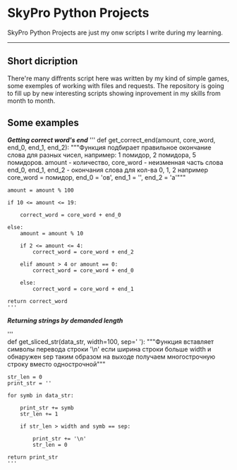 # SkyPro Python Projects

SkyPro Python Projects are just my onw scripts I write during my learning. 

***

## Short dicription

There're many diffrents script here was written by my kind of simple games, some exemples of working with files and
requests. The repository is going to fill up by new interesting scripts showing inprovement in my skills from month to month. 


## Some examples

***Getting correct word's end***
'''
def get_correct_end(amount, core_word, end_0, end_1, end_2):
    """Функция подбирает правильное окончание слова для разных
    чисел, например: 1 помидор, 2 помидора, 5 помидоров.
    amount - количество, core_word - неизменная часть слова
    end_0, end_1, end_2 - окончания слова для кол-ва 0, 1, 2
    например core_word = помидор, end_0 = 'ов', end_1 = '',
    end_2 = 'а'"""

    amount = amount % 100

    if 10 <= amount <= 19:

        correct_word = core_word + end_0

    else:
        amount = amount % 10

        if 2 <= amount <= 4:
            correct_word = core_word + end_2

        elif amount > 4 or amount == 0:
            correct_word = core_word + end_0

        else:
            correct_word = core_word + end_1

    return correct_word
    '''

***Returning strings by demanded length***

'''    
def get_sliced_str(data_str, width=100, sep=' '):
    """Функция вставляет символы перевода строки '\\n'
    если ширина строки больше width и обнаружен sep
    таким образом на выходе получаем многострочную строку
    вместо однострочной"""

    str_len = 0
    print_str = ''

    for symb in data_str:

        print_str += symb
        str_len += 1

        if str_len > width and symb == sep:

            print_str += '\n'
            str_len = 0

    return print_str
    '''
    
    
    
